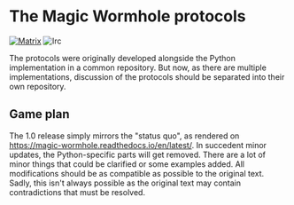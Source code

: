 # The Magic Wormhole protocols

[![Matrix][matrix-room-image]][matrix-room-url]
![Irc][irc-room-image]

The protocols were originally developed alongside the Python implementation in a common repository. But now, as there are multiple implementations, discussion of the protocols should be separated into their own repository.

## Game plan

The 1.0 release simply mirrors the "status quo", as rendered on <https://magic-wormhole.readthedocs.io/en/latest/>. In succedent minor updates, the Python-specific parts will get removed. There are a lot of minor things that could be clarified or some examples added. All modifications should be as compatible as possible to the original text. Sadly, this isn't always possible as the original text may contain contradictions that must be resolved.

[matrix-room-image]: https://img.shields.io/badge/matrix.org-%23magic--wormhole-brightgreen
[matrix-room-url]: https://matrix.to/#/#magic-wormhole:matrix.org
[irc-room-image]: https://img.shields.io/badge/chat.freenode.net-%23magic--wormhole-brightgreen
